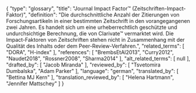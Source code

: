 {
    "type": "glossary",
    "title": "Journal Impact Factor™ (Zeitschriften-Impact-Faktor)",
    "definition": "Die durchschnittliche Anzahl der Zitierungen von Forschungsartikeln in einer bestimmten Zeitschrift in den vorangegangenen zwei Jahren. Es handelt sich um eine urheberrechtlich geschützte und undurchsichtige Berechnung, die von Clarivate™ vermarktet wird. Die Impact-Faktoren von Zeitschriften stehen nicht in Zusammenhang mit der Qualität des Inhalts oder dem Peer-Review-Verfahren.",
    "related_terms": [
        "DORA",
        "H-index"
    ],
    "references": [
        "BrembsEtAl2013",
        "Curry2012",
        "Naudet2018",
        "Rossner2008",
        "Sharma2014"
    ],
    "alt_related_terms": [
        null
    ],
    "drafted_by": [
        "Jacob Miranda"
    ],
    "reviewed_by": [
        "Tsvetomira Dumbalska",
        "Adam Parker"
    ],
    "language": "german",
    "translated_by": [
        "Bettina MJ Kern"
    ],
    "translation_reviewed_by": [
        "Helena Hartmann",
        "Jennifer Mattschey"
    ]
}
